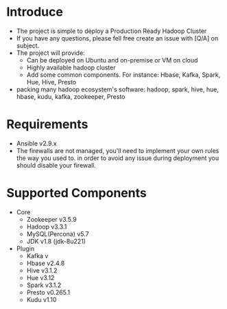 # Introduce
- The project is simple to deploy a Production Ready Hadoop Cluster
- If you have any questions, please fell free create an issue with [Q/A] on subject.
- The project will provide:
  - Can be deployed on Ubuntu and on-premise or VM on cloud
  - Highly available hadoop cluster
  - Add some common components. For instance: Hbase, Kafka, Spark, Hue, Hive, Presto
- packing many hadoop ecosystem's software: hadoop, spark, hive, hue, hbase, kudu, kafka, zookeeper, Presto
# Requirements
- Ansible v2.9.x
- The firewalls are not managed, you'll need to implement your own rules the way you used to. in order to avoid any issue during deployment you should disable your firewall.
# Supported Components
- Core
  - Zookeeper v3.5.9
  - Hadoop v3.3.1
  - MySQL(Percona) v5.7
  - JDK v1.8 (jdk-8u221)
- Plugin
  - Kafka v
  - Hbase v2.4.8
  - Hive v3.1.2
  - Hue v3.12
  - Spark v3.1.2
  - Presto v0.265.1
  - Kudu v1.10
